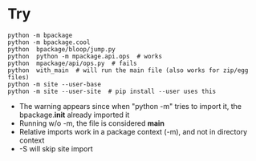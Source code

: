 # Try
```shell
python -m bpackage
python -m bpackage.cool
python  bpackage/bloop/jump.py
python  python -m mpackage.api.ops  # works
python  mpackage/api/ops.py  # fails
python  with_main  # will run the main file (also works for zip/egg files)
python -m site --user-base
python -m site --user-site  # pip install --user uses this
```


* The warning appears since when "python -m" tries to import it, the bpackage.__init__ already imported it
* Running w/o -m, the file is considered __main__
* Relative imports work in a package context (-m), and not in directory context
* -S will skip site import